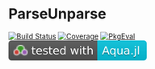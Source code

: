 # ParseUnparse

[![Build Status](https://github.com/nsajko/ParseUnparse.jl/actions/workflows/CI.yml/badge.svg?branch=main)](https://github.com/nsajko/ParseUnparse.jl/actions/workflows/CI.yml?query=branch%3Amain)
[![Coverage](https://codecov.io/gh/nsajko/ParseUnparse.jl/branch/main/graph/badge.svg)](https://codecov.io/gh/nsajko/ParseUnparse.jl)
[![PkgEval](https://JuliaCI.github.io/NanosoldierReports/pkgeval_badges/P/ParseUnparse.svg)](https://JuliaCI.github.io/NanosoldierReports/pkgeval_badges/P/ParseUnparse.html)
[![Aqua](https://raw.githubusercontent.com/JuliaTesting/Aqua.jl/master/badge.svg)](https://github.com/JuliaTesting/Aqua.jl)
